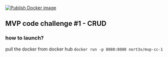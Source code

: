 [![Publish Docker image](https://github.com/nort3x/mvp-code-challenge-1/actions/workflows/docker-push.yml/badge.svg)](https://github.com/nort3x/mvp-code-challenge-1/actions/workflows/docker-push.yml)

## MVP code challenge #1 - CRUD


### how to launch?
pull the docker from docker hub `docker run -p 8080:8080 nort3x/mvp-cc-1`
